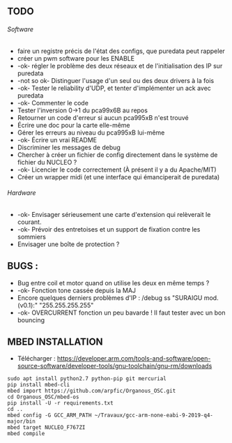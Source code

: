 ## TODO

###### Software

* faire un registre précis de l'état des configs, que puredata peut rappeler
* créer un pwm software pour les ENABLE
* -ok- régler le problème des deux réseaux et de l'initialisation des IP sur puredata
* -not so ok- Distinguer l'usage d'un seul ou des deux drivers à la fois
* -ok- Tester le reliability d'UDP, et tenter d'implémenter un ack avec puredata
* -ok- Commenter le code
* Tester l'inversion 0->1 du pca99x6B au repos
* Retourner un code d'erreur si aucun pca995xB n'est trouvé
* Écrire une doc pour la carte elle-même
* Gérer les erreurs au niveau du pca995xB lui-même
* -ok- Écrire un vrai README
* Discriminer les messages de debug
* Chercher à créer un fichier de config directement dans le système de fichier du NUCLEO ?
* -ok- Licencier le code correctement (À présent il y a du Apache/MIT)
* Créer un wrapper midi (et une interface qui émanciperait de puredata)

###### Hardware

* -ok- Envisager sérieusement une carte d'extension qui relèverait le courant.
* -ok- Prévoir des entretoises et un support de fixation contre les sommiers
* Envisager une boîte de protection ?

## BUGS :

* Bug entre coil et motor quand on utilise les deux en même temps ?
* -ok- Fonction tone cassée depuis la MAJ
* Encore quelques derniers problèmes d'IP : /debug ss "SURAIGU mod. (v0.1):" "255.255.255.255"
* -ok- OVERCURRENT fonction un peu bavarde ! Il faut tester avec un bon bouncing

## MBED INSTALLATION

* Télécharger : https://developer.arm.com/tools-and-software/open-source-software/developer-tools/gnu-toolchain/gnu-rm/downloads

```
sudo apt install python2.7 python-pip git mercurial
pip install mbed-cli
mbed import https://github.com/arpfic/Organous_OSC.git
cd Organous_OSC/mbed-os
pip install -U -r requirements.txt
cd ..
mbed config -G GCC_ARM_PATH ~/Travaux/gcc-arm-none-eabi-9-2019-q4-major/bin
mbed target NUCLEO_F767ZI
mbed compile
``````
